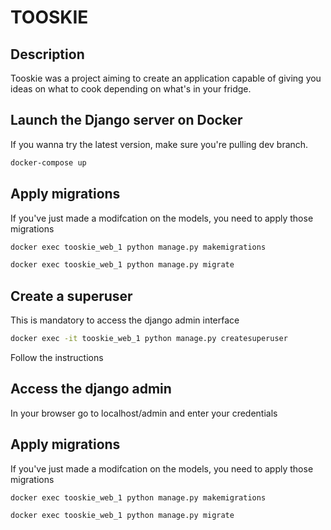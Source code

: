# TOOSKIE

## Description

Tooskie was a project aiming to create an application capable of giving you ideas on what to cook depending on what's in your fridge.

## Launch the Django server on Docker

If you wanna try the latest version, make sure you're pulling dev branch.

```sh
docker-compose up
```

## Apply migrations

If you've just made a modifcation on the models, you need to apply those migrations

```sh
docker exec tooskie_web_1 python manage.py makemigrations

docker exec tooskie_web_1 python manage.py migrate
```

## Create a superuser

This is mandatory to access the django admin interface

```sh
docker exec -it tooskie_web_1 python manage.py createsuperuser
```

Follow the instructions

## Access the django admin

In your browser go to localhost/admin and enter your credentials

## Apply migrations

If you've just made a modifcation on the models, you need to apply those migrations

```sh
docker exec tooskie_web_1 python manage.py makemigrations

docker exec tooskie_web_1 python manage.py migrate
```
